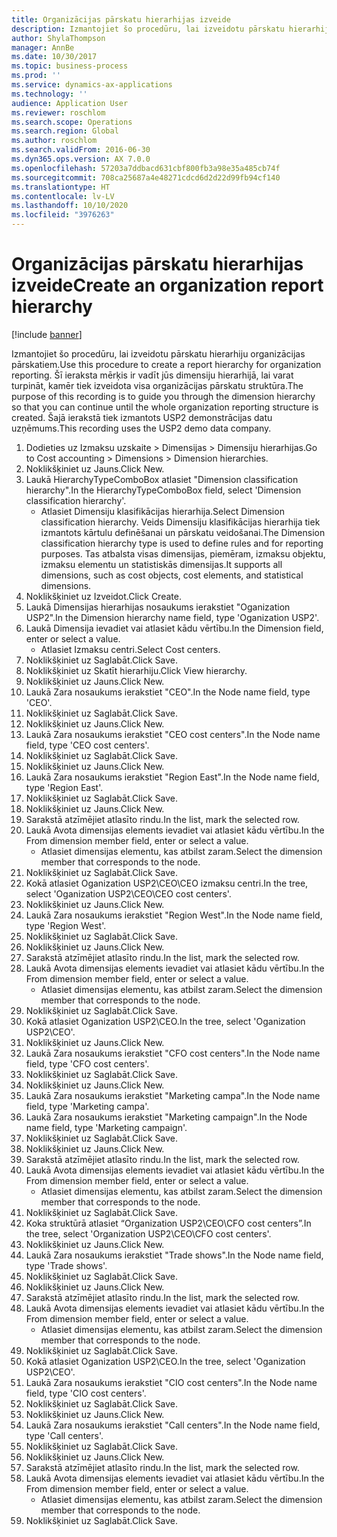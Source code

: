```yaml
---
title: Organizācijas pārskatu hierarhijas izveide
description: Izmantojiet šo procedūru, lai izveidotu pārskatu hierarhiju organizācijas pārskatiem.
author: ShylaThompson
manager: AnnBe
ms.date: 10/30/2017
ms.topic: business-process
ms.prod: ''
ms.service: dynamics-ax-applications
ms.technology: ''
audience: Application User
ms.reviewer: roschlom
ms.search.scope: Operations
ms.search.region: Global
ms.author: roschlom
ms.search.validFrom: 2016-06-30
ms.dyn365.ops.version: AX 7.0.0
ms.openlocfilehash: 57203a7ddbacd631cbf800fb3a98e35a485cb74f
ms.sourcegitcommit: 708ca25687a4e48271cdcd6d2d22d99fb94cf140
ms.translationtype: HT
ms.contentlocale: lv-LV
ms.lasthandoff: 10/10/2020
ms.locfileid: "3976263"
---
```

# <a name="create-an-organization-report-hierarchy"></a><span data-ttu-id="e2d99-103">Organizācijas pārskatu hierarhijas izveide</span><span class="sxs-lookup"><span data-stu-id="e2d99-103">Create an organization report hierarchy</span></span>

[!include [banner](../../includes/banner.md)]

<span data-ttu-id="e2d99-104">Izmantojiet šo procedūru, lai izveidotu pārskatu hierarhiju organizācijas pārskatiem.</span><span class="sxs-lookup"><span data-stu-id="e2d99-104">Use this procedure to create a report hierarchy for organization reporting.</span></span> <span data-ttu-id="e2d99-105">Šī ieraksta mērķis ir vadīt jūs dimensiju hierarhijā, lai varat turpināt, kamēr tiek izveidota visa organizācijas pārskatu struktūra.</span><span class="sxs-lookup"><span data-stu-id="e2d99-105">The purpose of this recording is to guide you through the dimension hierarchy so that you can continue until the whole organization reporting structure is created.</span></span> <span data-ttu-id="e2d99-106">Šajā ierakstā tiek izmantots USP2 demonstrācijas datu uzņēmums.</span><span class="sxs-lookup"><span data-stu-id="e2d99-106">This recording uses the USP2 demo data company.</span></span>

1. <span data-ttu-id="e2d99-107">Dodieties uz Izmaksu uzskaite > Dimensijas > Dimensiju hierarhijas.</span><span class="sxs-lookup"><span data-stu-id="e2d99-107">Go to Cost accounting > Dimensions > Dimension hierarchies.</span></span>
2. <span data-ttu-id="e2d99-108">Noklikšķiniet uz Jauns.</span><span class="sxs-lookup"><span data-stu-id="e2d99-108">Click New.</span></span>
3. <span data-ttu-id="e2d99-109">Laukā HierarchyTypeComboBox atlasiet "Dimension classification hierarchy".</span><span class="sxs-lookup"><span data-stu-id="e2d99-109">In the HierarchyTypeComboBox field, select 'Dimension classification hierarchy'.</span></span>
    * <span data-ttu-id="e2d99-110">Atlasiet Dimensiju klasifikācijas hierarhija.</span><span class="sxs-lookup"><span data-stu-id="e2d99-110">Select Dimension classification hierarchy.</span></span> <span data-ttu-id="e2d99-111">Veids Dimensiju klasifikācijas hierarhija tiek izmantots kārtulu definēšanai un pārskatu veidošanai.</span><span class="sxs-lookup"><span data-stu-id="e2d99-111">The Dimension classification hierarchy type is used to define rules and for reporting purposes.</span></span> <span data-ttu-id="e2d99-112">Tas atbalsta visas dimensijas, piemēram, izmaksu objektu, izmaksu elementu un statistiskās dimensijas.</span><span class="sxs-lookup"><span data-stu-id="e2d99-112">It supports all dimensions, such as cost objects, cost elements, and statistical dimensions.</span></span>  
4. <span data-ttu-id="e2d99-113">Noklikšķiniet uz Izveidot.</span><span class="sxs-lookup"><span data-stu-id="e2d99-113">Click Create.</span></span>
5. <span data-ttu-id="e2d99-114">Laukā Dimensijas hierarhijas nosaukums ierakstiet "Oganization USP2".</span><span class="sxs-lookup"><span data-stu-id="e2d99-114">In the Dimension hierarchy name field, type 'Oganization USP2'.</span></span>
6. <span data-ttu-id="e2d99-115">Laukā Dimensija ievadiet vai atlasiet kādu vērtību.</span><span class="sxs-lookup"><span data-stu-id="e2d99-115">In the Dimension field, enter or select a value.</span></span>
    * <span data-ttu-id="e2d99-116">Atlasiet Izmaksu centri.</span><span class="sxs-lookup"><span data-stu-id="e2d99-116">Select Cost centers.</span></span>  
7. <span data-ttu-id="e2d99-117">Noklikšķiniet uz Saglabāt.</span><span class="sxs-lookup"><span data-stu-id="e2d99-117">Click Save.</span></span>
8. <span data-ttu-id="e2d99-118">Noklikšķiniet uz Skatīt hierarhiju.</span><span class="sxs-lookup"><span data-stu-id="e2d99-118">Click View hierarchy.</span></span>
9. <span data-ttu-id="e2d99-119">Noklikšķiniet uz Jauns.</span><span class="sxs-lookup"><span data-stu-id="e2d99-119">Click New.</span></span>
10. <span data-ttu-id="e2d99-120">Laukā Zara nosaukums ierakstiet "CEO".</span><span class="sxs-lookup"><span data-stu-id="e2d99-120">In the Node name field, type 'CEO'.</span></span>
11. <span data-ttu-id="e2d99-121">Noklikšķiniet uz Saglabāt.</span><span class="sxs-lookup"><span data-stu-id="e2d99-121">Click Save.</span></span>
12. <span data-ttu-id="e2d99-122">Noklikšķiniet uz Jauns.</span><span class="sxs-lookup"><span data-stu-id="e2d99-122">Click New.</span></span>
13. <span data-ttu-id="e2d99-123">Laukā Zara nosaukums ierakstiet "CEO cost centers".</span><span class="sxs-lookup"><span data-stu-id="e2d99-123">In the Node name field, type 'CEO cost centers'.</span></span>
14. <span data-ttu-id="e2d99-124">Noklikšķiniet uz Saglabāt.</span><span class="sxs-lookup"><span data-stu-id="e2d99-124">Click Save.</span></span>
15. <span data-ttu-id="e2d99-125">Noklikšķiniet uz Jauns.</span><span class="sxs-lookup"><span data-stu-id="e2d99-125">Click New.</span></span>
16. <span data-ttu-id="e2d99-126">Laukā Zara nosaukums ierakstiet "Region East".</span><span class="sxs-lookup"><span data-stu-id="e2d99-126">In the Node name field, type 'Region East'.</span></span>
17. <span data-ttu-id="e2d99-127">Noklikšķiniet uz Saglabāt.</span><span class="sxs-lookup"><span data-stu-id="e2d99-127">Click Save.</span></span>
18. <span data-ttu-id="e2d99-128">Noklikšķiniet uz Jauns.</span><span class="sxs-lookup"><span data-stu-id="e2d99-128">Click New.</span></span>
19. <span data-ttu-id="e2d99-129">Sarakstā atzīmējiet atlasīto rindu.</span><span class="sxs-lookup"><span data-stu-id="e2d99-129">In the list, mark the selected row.</span></span>
20. <span data-ttu-id="e2d99-130">Laukā Avota dimensijas elements ievadiet vai atlasiet kādu vērtību.</span><span class="sxs-lookup"><span data-stu-id="e2d99-130">In the From dimension member field, enter or select a value.</span></span>
    * <span data-ttu-id="e2d99-131">Atlasiet dimensijas elementu, kas atbilst zaram.</span><span class="sxs-lookup"><span data-stu-id="e2d99-131">Select the dimension member that corresponds to the node.</span></span>  
21. <span data-ttu-id="e2d99-132">Noklikšķiniet uz Saglabāt.</span><span class="sxs-lookup"><span data-stu-id="e2d99-132">Click Save.</span></span>
22. <span data-ttu-id="e2d99-133">Kokā atlasiet Oganization USP2\CEO\CEO izmaksu centri.</span><span class="sxs-lookup"><span data-stu-id="e2d99-133">In the tree, select 'Oganization USP2\CEO\CEO cost centers'.</span></span>
23. <span data-ttu-id="e2d99-134">Noklikšķiniet uz Jauns.</span><span class="sxs-lookup"><span data-stu-id="e2d99-134">Click New.</span></span>
24. <span data-ttu-id="e2d99-135">Laukā Zara nosaukums ierakstiet "Region West".</span><span class="sxs-lookup"><span data-stu-id="e2d99-135">In the Node name field, type 'Region West'.</span></span>
25. <span data-ttu-id="e2d99-136">Noklikšķiniet uz Saglabāt.</span><span class="sxs-lookup"><span data-stu-id="e2d99-136">Click Save.</span></span>
26. <span data-ttu-id="e2d99-137">Noklikšķiniet uz Jauns.</span><span class="sxs-lookup"><span data-stu-id="e2d99-137">Click New.</span></span>
27. <span data-ttu-id="e2d99-138">Sarakstā atzīmējiet atlasīto rindu.</span><span class="sxs-lookup"><span data-stu-id="e2d99-138">In the list, mark the selected row.</span></span>
28. <span data-ttu-id="e2d99-139">Laukā Avota dimensijas elements ievadiet vai atlasiet kādu vērtību.</span><span class="sxs-lookup"><span data-stu-id="e2d99-139">In the From dimension member field, enter or select a value.</span></span>
    * <span data-ttu-id="e2d99-140">Atlasiet dimensijas elementu, kas atbilst zaram.</span><span class="sxs-lookup"><span data-stu-id="e2d99-140">Select the dimension member that corresponds to the node.</span></span>  
29. <span data-ttu-id="e2d99-141">Noklikšķiniet uz Saglabāt.</span><span class="sxs-lookup"><span data-stu-id="e2d99-141">Click Save.</span></span>
30. <span data-ttu-id="e2d99-142">Kokā atlasiet Oganization USP2\CEO.</span><span class="sxs-lookup"><span data-stu-id="e2d99-142">In the tree, select 'Oganization USP2\CEO'.</span></span>
31. <span data-ttu-id="e2d99-143">Noklikšķiniet uz Jauns.</span><span class="sxs-lookup"><span data-stu-id="e2d99-143">Click New.</span></span>
32. <span data-ttu-id="e2d99-144">Laukā Zara nosaukums ierakstiet "CFO cost centers".</span><span class="sxs-lookup"><span data-stu-id="e2d99-144">In the Node name field, type 'CFO cost centers'.</span></span>
33. <span data-ttu-id="e2d99-145">Noklikšķiniet uz Saglabāt.</span><span class="sxs-lookup"><span data-stu-id="e2d99-145">Click Save.</span></span>
34. <span data-ttu-id="e2d99-146">Noklikšķiniet uz Jauns.</span><span class="sxs-lookup"><span data-stu-id="e2d99-146">Click New.</span></span>
35. <span data-ttu-id="e2d99-147">Laukā Zara nosaukums ierakstiet "Marketing campa".</span><span class="sxs-lookup"><span data-stu-id="e2d99-147">In the Node name field, type 'Marketing campa'.</span></span>
36. <span data-ttu-id="e2d99-148">Laukā Zara nosaukums ierakstiet "Marketing campaign".</span><span class="sxs-lookup"><span data-stu-id="e2d99-148">In the Node name field, type 'Marketing campaign'.</span></span>
37. <span data-ttu-id="e2d99-149">Noklikšķiniet uz Saglabāt.</span><span class="sxs-lookup"><span data-stu-id="e2d99-149">Click Save.</span></span>
38. <span data-ttu-id="e2d99-150">Noklikšķiniet uz Jauns.</span><span class="sxs-lookup"><span data-stu-id="e2d99-150">Click New.</span></span>
39. <span data-ttu-id="e2d99-151">Sarakstā atzīmējiet atlasīto rindu.</span><span class="sxs-lookup"><span data-stu-id="e2d99-151">In the list, mark the selected row.</span></span>
40. <span data-ttu-id="e2d99-152">Laukā Avota dimensijas elements ievadiet vai atlasiet kādu vērtību.</span><span class="sxs-lookup"><span data-stu-id="e2d99-152">In the From dimension member field, enter or select a value.</span></span>
    * <span data-ttu-id="e2d99-153">Atlasiet dimensijas elementu, kas atbilst zaram.</span><span class="sxs-lookup"><span data-stu-id="e2d99-153">Select the dimension member that corresponds to the node.</span></span>  
41. <span data-ttu-id="e2d99-154">Noklikšķiniet uz Saglabāt.</span><span class="sxs-lookup"><span data-stu-id="e2d99-154">Click Save.</span></span>
42. <span data-ttu-id="e2d99-155">Koka struktūrā atlasiet “Organization USP2\CEO\CFO cost centers”.</span><span class="sxs-lookup"><span data-stu-id="e2d99-155">In the tree, select 'Organization USP2\CEO\CFO cost centers'.</span></span>
43. <span data-ttu-id="e2d99-156">Noklikšķiniet uz Jauns.</span><span class="sxs-lookup"><span data-stu-id="e2d99-156">Click New.</span></span>
44. <span data-ttu-id="e2d99-157">Laukā Zara nosaukums ierakstiet "Trade shows".</span><span class="sxs-lookup"><span data-stu-id="e2d99-157">In the Node name field, type 'Trade shows'.</span></span>
45. <span data-ttu-id="e2d99-158">Noklikšķiniet uz Saglabāt.</span><span class="sxs-lookup"><span data-stu-id="e2d99-158">Click Save.</span></span>
46. <span data-ttu-id="e2d99-159">Noklikšķiniet uz Jauns.</span><span class="sxs-lookup"><span data-stu-id="e2d99-159">Click New.</span></span>
47. <span data-ttu-id="e2d99-160">Sarakstā atzīmējiet atlasīto rindu.</span><span class="sxs-lookup"><span data-stu-id="e2d99-160">In the list, mark the selected row.</span></span>
48. <span data-ttu-id="e2d99-161">Laukā Avota dimensijas elements ievadiet vai atlasiet kādu vērtību.</span><span class="sxs-lookup"><span data-stu-id="e2d99-161">In the From dimension member field, enter or select a value.</span></span>
    * <span data-ttu-id="e2d99-162">Atlasiet dimensijas elementu, kas atbilst zaram.</span><span class="sxs-lookup"><span data-stu-id="e2d99-162">Select the dimension member that corresponds to the node.</span></span>  
49. <span data-ttu-id="e2d99-163">Noklikšķiniet uz Saglabāt.</span><span class="sxs-lookup"><span data-stu-id="e2d99-163">Click Save.</span></span>
50. <span data-ttu-id="e2d99-164">Kokā atlasiet Oganization USP2\CEO.</span><span class="sxs-lookup"><span data-stu-id="e2d99-164">In the tree, select 'Oganization USP2\CEO'.</span></span>
51. <span data-ttu-id="e2d99-165">Laukā Zara nosaukums ierakstiet "CIO cost centers".</span><span class="sxs-lookup"><span data-stu-id="e2d99-165">In the Node name field, type 'CIO cost centers'.</span></span>
52. <span data-ttu-id="e2d99-166">Noklikšķiniet uz Saglabāt.</span><span class="sxs-lookup"><span data-stu-id="e2d99-166">Click Save.</span></span>
53. <span data-ttu-id="e2d99-167">Noklikšķiniet uz Jauns.</span><span class="sxs-lookup"><span data-stu-id="e2d99-167">Click New.</span></span>
54. <span data-ttu-id="e2d99-168">Laukā Zara nosaukums ierakstiet "Call centers".</span><span class="sxs-lookup"><span data-stu-id="e2d99-168">In the Node name field, type 'Call centers'.</span></span>
55. <span data-ttu-id="e2d99-169">Noklikšķiniet uz Saglabāt.</span><span class="sxs-lookup"><span data-stu-id="e2d99-169">Click Save.</span></span>
56. <span data-ttu-id="e2d99-170">Noklikšķiniet uz Jauns.</span><span class="sxs-lookup"><span data-stu-id="e2d99-170">Click New.</span></span>
57. <span data-ttu-id="e2d99-171">Sarakstā atzīmējiet atlasīto rindu.</span><span class="sxs-lookup"><span data-stu-id="e2d99-171">In the list, mark the selected row.</span></span>
58. <span data-ttu-id="e2d99-172">Laukā Avota dimensijas elements ievadiet vai atlasiet kādu vērtību.</span><span class="sxs-lookup"><span data-stu-id="e2d99-172">In the From dimension member field, enter or select a value.</span></span>
    * <span data-ttu-id="e2d99-173">Atlasiet dimensijas elementu, kas atbilst zaram.</span><span class="sxs-lookup"><span data-stu-id="e2d99-173">Select the dimension member that corresponds to the node.</span></span>  
59. <span data-ttu-id="e2d99-174">Noklikšķiniet uz Saglabāt.</span><span class="sxs-lookup"><span data-stu-id="e2d99-174">Click Save.</span></span>


